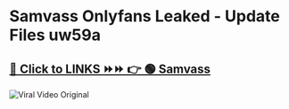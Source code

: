 
 # Samvass Onlyfans Leaked - Update Files uw59a

## <h2><a href="https://clipsfans.com/Samvass&ref=git">🔗 Click to LINKS ⏩⏩ 👉 🟢 Samvass </a></h2>

<a href="https://clipsfans.com/Samvass&ref=git" rel="nofollow" data-target="animated-image.originalLink"><img src="https://i.ibb.co.com/xMMVF88/686577567.gif" alt="Viral Video Original" style="max-width: 100%; display: inline-block;" data-target="animated-image.originalImage"></a>

